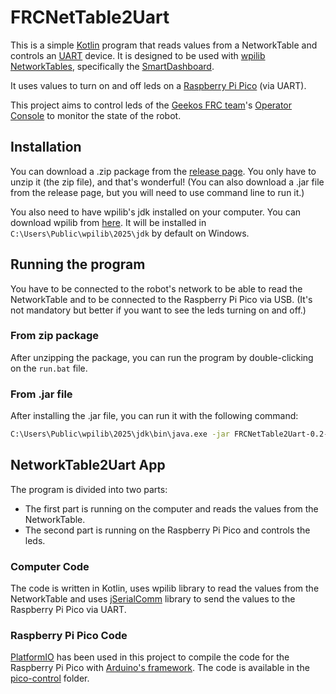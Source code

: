# FRCNetTable2Uart

This is a simple [Kotlin](https://kotlinlang.org/) program that reads values from a NetworkTable
and controls an [UART](https://en.wikipedia.org/wiki/Universal_asynchronous_receiver-transmitter) device.
It is designed to be used with
[wpilib NetworkTables](https://docs.wpilib.org/en/stable/docs/software/networktables/networktables-intro.html),
specifically the [SmartDashboard](https://docs.wpilib.org/en/stable/docs/software/dashboards/smartdashboard/index.html).

It uses values to turn on and off leds on a
[Raspberry Pi Pico](https://www.raspberrypi.org/products/raspberry-pi-pico/) (via UART).

This project aims to control leds of the [Geekos FRC team](https://frc-events.firstinspires.org/team/9220)'s
[Operator Console](https://www.chiefdelphi.com/t/operator-console-pictures/) to monitor the state of the robot.

## Installation

You can download a .zip package from the [release page](https://github.com/Ferfoui/FRCNetTable2Uart/releases).
You only have to unzip it (the zip file), and that's wonderful!
(You can also download a .jar file from the release page, but you will need to use command line to run it.)

You also need to have wpilib's jdk installed on your computer.
You can download wpilib from [here](https://docs.wpilib.org/en/stable/docs/zero-to-robot/step-2/wpilib-setup.html).
It will be installed in `C:\Users\Public\wpilib\2025\jdk` by default on Windows.

## Running the program

You have to be connected to the robot's network to be able to read the NetworkTable
and to be connected to the Raspberry Pi Pico via USB.
(It's not mandatory but better if you want to see the leds turning on and off.)

### From zip package

After unzipping the package, you can run the program by double-clicking on the `run.bat` file.

### From .jar file

After installing the .jar file, you can run it with the following command:

```bash
C:\Users\Public\wpilib\2025\jdk\bin\java.exe -jar FRCNetTable2Uart-0.2-all.jar
```

## NetworkTable2Uart App

The program is divided into two parts: 
- The first part is running on the computer and reads the values from the NetworkTable.
- The second part is running on the Raspberry Pi Pico and controls the leds.

### Computer Code

The code is written in Kotlin, uses wpilib library to read the values from the NetworkTable and uses
[jSerialComm](https://fazecast.github.io/jSerialComm/) library to send the values to the Raspberry Pi Pico via UART.

### Raspberry Pi Pico Code

[PlatformIO](https://platformio.org/) has been used in this project to compile the code for the Raspberry Pi Pico
with [Arduino's framework](https://docs.platformio.org/en/latest/frameworks/arduino.html).
The code is available in the [pico-control](https://github.com/Ferfoui/FRCNetTable2Uart/tree/main/pico-control) folder.

